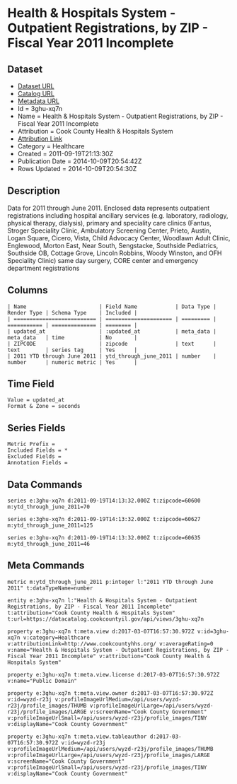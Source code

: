 # Health & Hospitals System - Outpatient Registrations, by ZIP - Fiscal Year 2011 Incomplete

## Dataset

* [Dataset URL](https://datacatalog.cookcountyil.gov/api/views/3ghu-xq7n/rows.json?max_rows=100)
* [Catalog URL](https://catalog.data.gov/dataset/health-hospitals-system-outpatient-registrations-by-zip-fiscal-year-2011-incomplete-73b93)
* [Metadata URL](https://datacatalog.cookcountyil.gov/api/views/3ghu-xq7n)
* Id = 3ghu-xq7n
* Name = Health & Hospitals System - Outpatient Registrations, by ZIP - Fiscal Year 2011 Incomplete
* Attribution = Cook County Health & Hospitals System
* [Attribution Link](http://www.cookcountyhhs.org/)
* Category = Healthcare
* Created = 2011-09-19T21:13:30Z
* Publication Date = 2014-10-09T20:54:42Z
* Rows Updated = 2014-10-09T20:54:30Z

## Description

Data for 2011 through June 2011. Enclosed data represents outpatient registrations including hospital ancillary services (e.g. laboratory, radiology, physical therapy, dialysis), primary and speciality care clinics (Fantus, Stroger Speciality Clinic, Ambulatory Screening Center, Prieto, Austin, Logan Square, Cicero, Vista, Child Advocacy Center, Woodlawn Adult Clinic, Englewood, Morton East, Near South, Sengstacke, Southside Pediatrics, Southside OB, Cottage Grove, Lincoln Robbins, Woody Winston, and OFH Speciality Clinic) same day surgery, CORE center and emergency department registrations

## Columns

```ls
| Name                       | Field Name            | Data Type | Render Type | Schema Type    | Included | 
| ========================== | ===================== | ========= | =========== | ============== | ======== | 
| updated_at                 | :updated_at           | meta_data | meta_data   | time           | No       | 
| ZIPCODE                    | zipcode               | text      | text        | series tag     | Yes      | 
| 2011 YTD through June 2011 | ytd_through_june_2011 | number    | number      | numeric metric | Yes      | 
```

## Time Field

```ls
Value = updated_at
Format & Zone = seconds
```

## Series Fields

```ls
Metric Prefix = 
Included Fields = *
Excluded Fields = 
Annotation Fields = 
```

## Data Commands

```ls
series e:3ghu-xq7n d:2011-09-19T14:13:32.000Z t:zipcode=60600 m:ytd_through_june_2011=70

series e:3ghu-xq7n d:2011-09-19T14:13:32.000Z t:zipcode=60627 m:ytd_through_june_2011=125

series e:3ghu-xq7n d:2011-09-19T14:13:32.000Z t:zipcode=60635 m:ytd_through_june_2011=46
```

## Meta Commands

```ls
metric m:ytd_through_june_2011 p:integer l:"2011 YTD through June 2011" t:dataTypeName=number

entity e:3ghu-xq7n l:"Health & Hospitals System - Outpatient Registrations, by ZIP - Fiscal Year 2011 Incomplete" t:attribution="Cook County Health & Hospitals System" t:url=https://datacatalog.cookcountyil.gov/api/views/3ghu-xq7n

property e:3ghu-xq7n t:meta.view d:2017-03-07T16:57:30.972Z v:id=3ghu-xq7n v:category=Healthcare v:attributionLink=http://www.cookcountyhhs.org/ v:averageRating=0 v:name="Health & Hospitals System - Outpatient Registrations, by ZIP - Fiscal Year 2011 Incomplete" v:attribution="Cook County Health & Hospitals System"

property e:3ghu-xq7n t:meta.view.license d:2017-03-07T16:57:30.972Z v:name="Public Domain"

property e:3ghu-xq7n t:meta.view.owner d:2017-03-07T16:57:30.972Z v:id=wyzd-r23j v:profileImageUrlMedium=/api/users/wyzd-r23j/profile_images/THUMB v:profileImageUrlLarge=/api/users/wyzd-r23j/profile_images/LARGE v:screenName="Cook County Government" v:profileImageUrlSmall=/api/users/wyzd-r23j/profile_images/TINY v:displayName="Cook County Government"

property e:3ghu-xq7n t:meta.view.tableauthor d:2017-03-07T16:57:30.972Z v:id=wyzd-r23j v:profileImageUrlMedium=/api/users/wyzd-r23j/profile_images/THUMB v:profileImageUrlLarge=/api/users/wyzd-r23j/profile_images/LARGE v:screenName="Cook County Government" v:profileImageUrlSmall=/api/users/wyzd-r23j/profile_images/TINY v:displayName="Cook County Government"
```